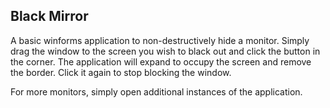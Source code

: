 ## Black Mirror

A basic winforms application to non-destructively hide a monitor. Simply drag the window to the screen you wish to black out and click the button in the corner. The application will expand to occupy the screen and remove the border. Click it again to stop blocking the window.

For more monitors, simply open additional instances of the application.

